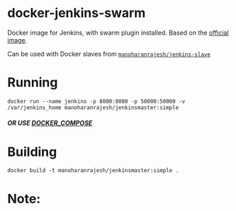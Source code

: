 # docker-jenkins-swarm #

Docker image for Jenkins, with swarm plugin installed.
Based on the [official image](https://hub.docker.com/r/jenkins/jenkins/).

Can be used with Docker slaves from [`manoharanrajesh/jenkins-slave`](https://hub.docker.com/r/manoharanrajesh/jenkins-swarm-slave/)

# Running

    docker run --name jenkins -p 8080:8080 -p 50000:50000 -v /var/jenkins_home manoharanrajesh/jenkinsmaster:simple

##### OR USE [DOCKER_COMPOSE](../runner/README.md)

# Building

    docker build -t manoharanrajesh/jenkinsmaster:simple .
    
# Note: 
 